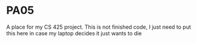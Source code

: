 # PA05
A place for my CS 425 project. This is not finished code, I just need to put this here in case my laptop decides it just wants to die
